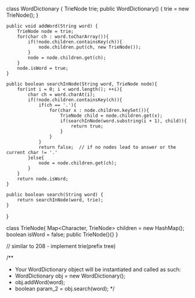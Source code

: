 class WordDictionary {
    TrieNode trie;
    public WordDictionary() {
        trie = new TrieNode();
    }
    
    public void addWord(String word) {
        TrieNode node = trie;
        for(char ch : word.toCharArray()){
            if(!node.children.containsKey(ch)){
                node.children.put(ch, new TrieNode());
            }
            node = node.children.get(ch);
        }
        node.isWord = true;
    }

    public boolean searchInNode(String word, TrieNode node){
        for(int i = 0; i < word.length(); ++i){
            char ch = word.charAt(i);
            if(!node.children.containsKey(ch)){
                if(ch == '.'){
                    for(char x : node.children.keySet()){
                        TrieNode child = node.children.get(x);
                        if(searchInNode(word.substring(i + 1), child)){
                            return true;
                        }
                    }
                }
                return false;  // if no nodes lead to answer or the current char != '.'
            }else{
                node = node.children.get(ch);
            }
        }
        return node.isWord;
    }
    
    public boolean search(String word) {
        return searchInNode(word, trie);
    }
}

class TrieNode{
    Map<Character, TrieNode> children = new HashMap();
    boolean isWord = false;
    public TrieNode(){}
}

// similar to 208 - implement trie(prefix tree)

/**
 * Your WordDictionary object will be instantiated and called as such:
 * WordDictionary obj = new WordDictionary();
 * obj.addWord(word);
 * boolean param_2 = obj.search(word);
 */
